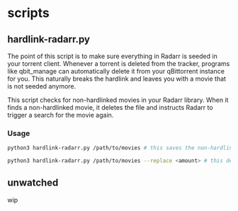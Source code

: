 # scripts

## hardlink-radarr.py

The point of this script is to make sure everything in Radarr is seeded in your torrent client. Whenever a torrent is deleted from the tracker, programs like qbit_manage can automatically delete it from your qBittorrent instance for you.
This naturally breaks the hardlink and leaves you with a movie that is not seeded anymore.

This script checks for non-hardlinked movies in your Radarr library. When it finds a non-hardlinked movie, it deletes the file and instructs Radarr to trigger a search for the movie again.

### Usage

```bash
python3 hardlink-radarr.py /path/to/movies # this saves the non-hardlinked movies to a csv file - nothing is deleted
```

```bash
python3 hardlink-radarr.py /path/to/movies --replace <amount> # this deletes the given amount of non-hardlinked movies and instructs Radarr to search for them again
```

## unwatched
wip
